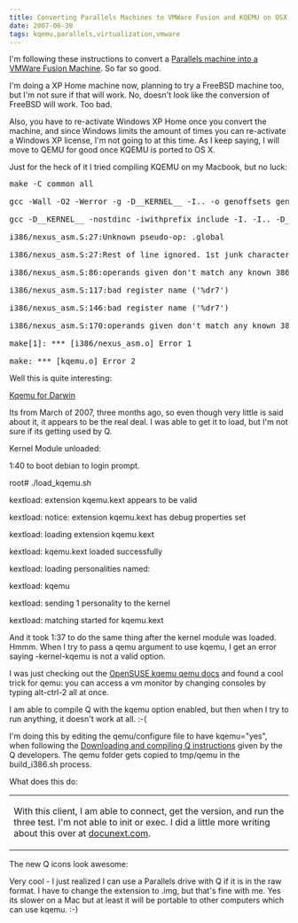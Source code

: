 ```yaml
---
title: Converting Parallels Machines to VMWare Fusion and KQEMU on OSX attempts
date: 2007-06-30
tags: kqemu,parallels,virtualization,vmware
---
```

I'm following these instructions to convert a <a href="http://www.deadlock.it/2007/06/25/how-to-convert-a-parallels-desktop-vm-to-vmware-fusion-vm-windows-only/">Parallels machine into a VMWare Fusion Machine</a>. So far so good.

I'm doing a XP Home machine now, planning to try a FreeBSD machine too, but I'm not sure if that will work. No, doesn't look like the conversion of FreeBSD will work. Too bad.

Also, you have to re-activate Windows XP Home once you convert the machine, and since Windows limits the amount of times you can re-activate a Windows XP license, I'm not going to at this time. As I keep saying, I will move to QEMU for good once KQEMU is ported to OS X.

Just for the heck of it I tried compiling KQEMU on my Macbook, but no luck:

<pre>make -C common all

gcc -Wall -O2 -Werror -g -D__KERNEL__ -I.. -o genoffsets genoffsets.c./genoffsets > monitor_def.h

gcc -D__KERNEL__ -nostdinc -iwithprefix include -I. -I.. -D__ASSEMBLY__ -c -o i386/nexus_asm.o i386/nexus_asm.S

i386/nexus_asm.S:27:Unknown pseudo-op: .global

i386/nexus_asm.S:27:Rest of line ignored. 1st junk character valued 95 (_).

i386/nexus_asm.S:86:operands given don't match any known 386 instruction

i386/nexus_asm.S:117:bad register name ('%dr7')

i386/nexus_asm.S:146:bad register name ('%dr7')

i386/nexus_asm.S:170:operands given don't match any known 386 instruction

make[1]: *** [i386/nexus_asm.o] Error 1

make: *** [kqemu.o] Error 2</pre>

Well this is quite interesting:

<a href="http://qemu-forum.ipi.fi/viewtopic.php?t=3333">Kqemu for Darwin</a>

Its from March of 2007, three months ago, so even though very little is said about it, it appears to be the real deal. I was able to get it to load, but I'm not sure if its getting used by Q.

Kernel Module unloaded:

1:40 to boot debian to login prompt.

root# ./load_kqemu.sh

kextload: extension kqemu.kext appears to be valid

kextload: notice: extension kqemu.kext has debug properties set

kextload: loading extension kqemu.kext

kextload: kqemu.kext loaded successfully

kextload: loading personalities named:

kextload:     kqemu

kextload: sending 1 personality to the kernel

kextload: matching started for kqemu.kext

And it took 1:37 to do the same thing after the kernel module was loaded. Hmmm. When I try to pass a qemu argument to use kqemu, I get an error saying -kernel-kqemu is not a valid option.

I was just checking out the <a href="http://en.opensuse.org/Qemu_with_kqemu_kernel_module_support#Compiling_qemu_and_kqemu">OpenSUSE kqemu qemu docs</a> and found a cool trick for qemu: you can access a vm monitor by changing consoles by typing alt-ctrl-2 all at once.


I am able to compile Q with the kqemu option enabled, but then when I try to run anything, it doesn't work at all. :-(

I'm doing this by editing the qemu/configure file to have kqemu="yes", when following the <a href="http://www.kju-app.org/proj/wiki/CompilingQ">Downloading and compiling Q instructions</a> given by the Q developers. The qemu folder gets copied to tmp/qemu in the build_i386.sh process.

What does this do:

<table><tr><td>


With this client, I am able to connect, get the version, and run the three test. I'm not able to init or exec. I did a little more writing about this over at <a href="http://www.docunext.com/blog/">docunext.com</a>.</td></tr></table>

The new Q icons look awesome:


Very cool - I just realized I can use a Parallels drive with Q if it is in the raw format. I have to change the extension to .img, but that's fine with me. Yes its slower on a Mac but at least it will be portable to other computers which can use kqemu. :-)

